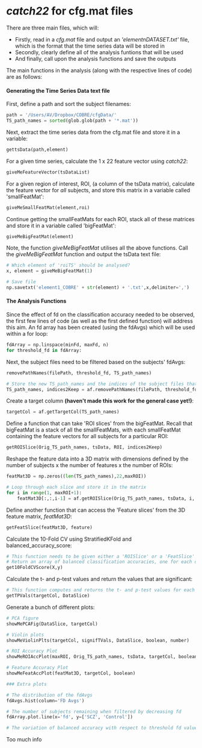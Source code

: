 # _catch22_ for cfg.mat files
There are three main files, which will:
* Firstly, read in a _cfg.mat_ file and output an _'elementnDATASET.txt'_ file, which is the format that the time series data will be stored in
* Secondly, clearly define all of the analysis funtions that will be used
* And finally, call upon the analysis functions and save the outputs

The main functions in the analysis (along with the respective lines of code) are as follows:

#### Generating the Time Series Data text file
First, define a path and sort the subject filenames:
```python
path = '/Users/AV/Dropbox/COBRE/cfgData/'
TS_path_names = sorted(glob.glob(path + '*.mat'))
```

Next, extract the time series data from the cfg.mat file and store it in a variable:
```python
gettsData(path,element)
```

For a given time series, calculate the 1 x 22 feature vector using _catch22_:
```python
giveMeFeatureVector(tsDataList)
```

For a given region of interest, ROI, (a column of the tsData matrix), calculate the feature vector for _all_ subjects, and store this matrix in a variable called 'smallFeatMat':
```python
giveMeSmallFeatMat(element,roi)
```

Continue getting the smallFeatMats for each ROI, stack all of these matrices and store it in a variable called 'bigFeatMat':
```python
giveMeBigFeatMat(element)
```

Note, the function _giveMeBigFeatMat_ utilises all the above functions.
Call the _giveMeBigFeatMat_ function and output the tsData text file:
```python
# Which element of 'roiTS' should be analysed?
x, element = giveMeBigFeatMat(1)

# Save file
np.savetxt('element1_COBRE' + str(element) + '.txt',x,delimiter=',')
```

#### The Analysis Functions

Since the effect of fd on the classification accuracy needed to be observed, the first few lines of code (as well as the first defined function) will address this aim.
An fd array has been created (using the fdAvgs) which will be used within a for loop:
```python
fdArray = np.linspace(minFd, maxFd, n)
for threshold_fd in fdArray:
```

Next, the subject files need to be filtered based on the subjects' fdAvgs:
```python
removePathNames(filePath, threshold_fd, TS_path_names)

# Store the new TS_path_names and the indices of the subject files that are being kept
TS_path_names, indices2Keep = af.removePathNames(filePath, threshold_fd, TS_path_names)
```

Create a target column **(haven't made this work for the general case yet!)**:
```python
targetCol = af.getTargetCol(TS_path_names)
```

Define a function that can take 'ROI slices' from the bigFeatMat.
Recall that bigFeatMat is a stack of all the smallFeatMats, with each smallFeatMat containing the feature vectors for all subjects for a particular ROI:
```python
getROISlice(Orig_TS_path_names, tsData, ROI, indices2Keep)
```

Reshape the feature data into a 3D matrix with dimensions defined by the number of subjects x the number of features x the number of ROIs:
```python
featMat3D = np.zeros((len(TS_path_names),22,maxROI))

# Loop through each slice and store it in the matrix
for i in range(1, maxROI+1):
    featMat3D[:,:,i-1] = af.getROISlice(Orig_TS_path_names, tsData, i, indices2Keep)[0]
```

Define another function that can access the 'Feature slices' from the 3D feature matrix, _featMat3D_:
```python
getFeatSlice(featMat3D, feature)
```

Calculate the 10-Fold CV using StratifiedKFold and balanced_accuracy_score:
```python
# This function needs to be given either a 'ROISlice' or a 'FeatSlice' (X) and the target column (y)
# Return an array of balanced classification accuracies, one for each of the 10 folds
get10FoldCVScore(X,y)
```

Calculate the t- and p-test values and return the values that are significant:
```python
# This function computes and returns the t- and p-test values for each of the features or ROIs
getTPVals(targetCol, DataSlice)
```

Generate a bunch of different plots:
```python
# PCA figure
showMePCAFig(DataSlice, targetCol)

# Violin plots
showMeViolinPlts(targetCol, signifTVals, DataSlice, boolean, number)

# ROI Accuracy Plot
showMeROIAccPlot(maxROI, Orig_TS_path_names, tsData, targetCol, boolean, indices2Keep)

# Feature Accuracy Plot
showMeFeatAccPlot(featMat3D, targetCol, boolean)

### Extra plots

# The distribution of the fdAvgs
fdAvgs.hist(column='FD Avgs')

# The number of subjects remaining when filtered by decreasing fd
fdArray.plot.line(x='fd', y=['SCZ', 'Control'])

# The variation of balanced accuracy with respect to threshold fd values

```
Too much info
